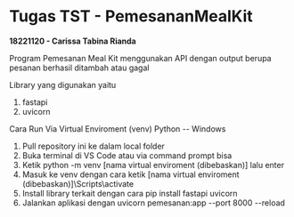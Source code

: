 # Tugas TST - PemesananMealKit
**18221120 - Carissa Tabina Rianda**

Program Pemesanan Meal Kit menggunakan API dengan output berupa pesanan berhasil ditambah atau gagal

 Library yang digunakan yaitu
 1. fastapi
 2. uvicorn

Cara Run Via Virtual Enviroment (venv) Python -- Windows
1. Pull repository ini ke dalam local folder
2. Buka terminal di VS Code atau via command prompt bisa
3. Ketik python -m venv [nama virtual enviroment (dibebaskan)] lalu enter
4. Masuk ke venv dengan cara ketik [nama virtual enviroment (dibebaskan)]\Scripts\activate
5. Install library terkait dengan cara pip install fastapi uvicorn
6. Jalankan aplikasi dengan uvicorn pemesanan:app --port 8000 --reload

